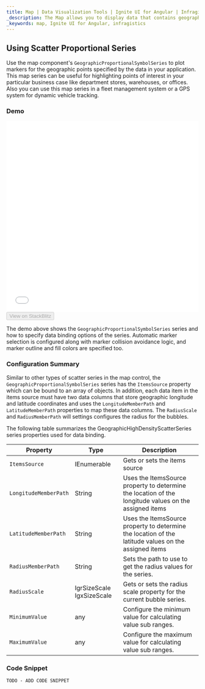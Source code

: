 ```yaml
---
title: Map | Data Visualization Tools | Ignite UI for Angular | Infragistics
_description: The Map allows you to display data that contains geographic locations from view models or geo-spatial data loaded from shape files on geographic imagery maps.View the demo, dependencies, usage and toolbar for more information.
_keywords: map, Ignite UI for Angular, infragistics
---
```


## Using Scatter Proportional Series

Use the map component's `GeographicProportionalSymbolSeries` to plot markers for the geographic points specified by the data in your application. This map series can be useful for highlighting points of interest in your particular business case like department stores, warehouses, or offices. Also you can use this map series in a fleet management system or a GPS system for dynamic vehicle tracking.

### Demo

<div class="sample-container" style="height: 500px">
    <iframe id="geo-map-type-scatter-bubble-series-iframe" src='{environment:demosBaseUrl}/maps/geo-map-type-scatter-bubble-series' width="100%" height="100%" seamless frameBorder="0" onload="onSampleIframeContentLoaded(this);"></iframe>
</div>
<div>
    <button data-localize="stackblitz" disabled class="stackblitz-btn"   data-iframe-id="geo-map-type-scatter-bubble-series-iframe" data-demos-base-url="{environment:demosBaseUrl}">View on StackBlitz
    </button>
</div>

<div class="divider--half"></div>

The demo above shows the `GeographicProportionalSymbolSeries` series and how to specify data binding options of the series. Automatic marker selection is configured along with marker collision avoidance logic, and marker outline and fill colors are specified too.

### Configuration Summary

Similar to other types of scatter series in the map control, the `GeographicProportionalSymbolSeries` series has the `ItemsSource` property which can be bound to an array of objects. In addition, each data item in the items source must have two data columns that store geographic longitude and latitude coordinates and uses the `LongitudeMemberPath` and `LatitudeMemberPath` properties to map these data columns. The `RadiusScale` and `RadiusMemberPath` will settings configures the radius for the bubbles.

The following table summarizes the GeographicHighDensityScatterSeries series properties used for data binding.

| Property              | Type                                                    | Description                                                                                           |
| --------------------- | ------------------------------------------------------- | ----------------------------------------------------------------------------------------------------- |
| `ItemsSource`         | IEnumerable                                             | Gets or sets the items source                                                                         |
| `LongitudeMemberPath` | String                                                  | Uses the ItemsSource property to determine the location of the longitude values on the assigned items |
| `LatitudeMemberPath`  | String                                                  | Uses the ItemsSource property to determine the location of the latitude values on the assigned items  |
| `RadiusMemberPath`    | String                                                  | Sets the path to use to get the radius values for the series.                                         |
| `RadiusScale`         | <!-- React -->IgrSizeScale <!-- Angular -->IgxSizeScale | Gets or sets the radius scale property for the current bubble series.                                 |
| `MinimumValue`        | any                                                     | Configure the minimum value for calculating value sub ranges.                                         |
| `MaximumValue`        | any                                                     | Configure the maximum value for calculating value sub ranges.                                         |

### Code Snippet

<!--Angular -->

```html
TODO - ADD CODE SNIPPET
```

```typescript

```
